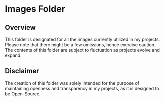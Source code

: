 # Images Folder

## Overview
This folder is designated for all the images currently utilized in my projects. Please note that there might be a few omissions, hence exercise caution. The contents of this folder are subject to fluctuation as projects evolve and expand.

## Disclaimer
The creation of this folder was solely intended for the purpose of maintaining openness and transparency in my projects, as it is designed to be Open-Source.
